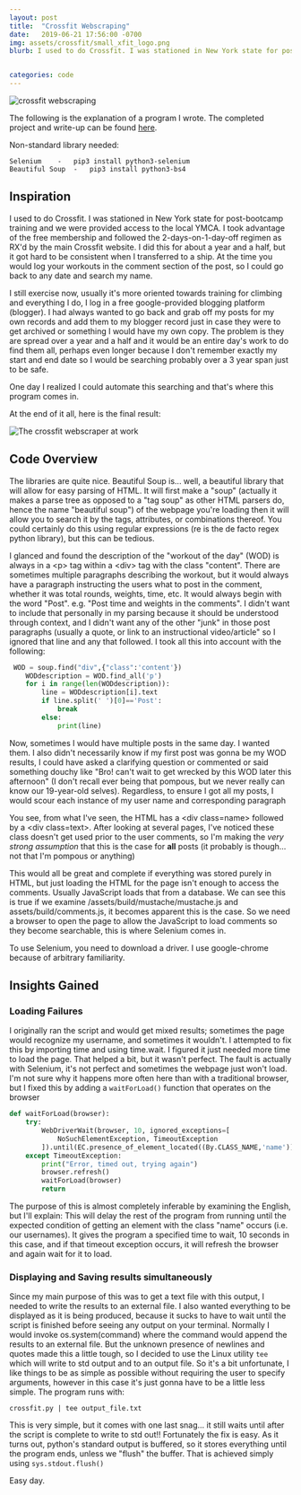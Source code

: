 ```yaml
---
layout: post
title:  "Crossfit Webscraping"
date:   2019-06-21 17:56:00 -0700
img: assets/crossfit/small_xfit_logo.png
blurb: I used to do Crossfit. I was stationed in New York state for post-bootcamp training and we were provided access to the local YMCA. I took advantage of the free membership and followed the 2-days-on-1-day-off regimen as RX'd by the main Crossfit website. I did this for about a year and a half, but it got hard to be consistent when I transferred to a ship. At the time you would log your workouts in the comment section of the post, so I could go back to any date and search my name. I had always wanted to go back and grab off my posts for my own records just in case they were to get archived or something. One day I realized I could automate this searching and that's where this program comes in.


categories: code
---
```

![crossfit webscraping]({{site.baseurl}}/assets/crossfit/small_xfit_logo.png)

The following is the explanation of a program I wrote. The completed project and write-up can be found [here][Crossfit].

Non-standard library needed:

	Selenium	-	pip3 install python3-selenium
	Beautiful Soup	-	pip3 install python3-bs4


## Inspiration

I used to do Crossfit. I was stationed in New York state for post-bootcamp training and we were provided access to the local YMCA. I took advantage of the free membership and followed the 2-days-on-1-day-off regimen as RX'd by the main Crossfit website. I did this for about a year and a half, but it got hard to be consistent when I transferred to a ship. At the time you would log your workouts in the comment section of the post, so I could go back to any date and search my name.

I still exercise now, usually it's more oriented towards training for climbing and everything I do, I log in a free google-provided blogging platform (blogger). I had always wanted to go back and grab off my posts for my own records and add them to my blogger record just in case they were to get archived or something I would have my own copy. The problem is they are spread over a year and a half and it would be an entire day's work to do find them all, perhaps even longer because I don't remember exactly my start and end date so I would be searching probably over a 3 year span just to be safe. 

One day I realized I could automate this searching and that's where this program comes in.

At the end of it all, here is the final result:

![The crossfit webscraper at work]({{site.baseurl}}/assets/crossfit/crossfit.gif)

## Code Overview

The libraries are quite nice. Beautiful Soup is... well, a beautiful library that will allow for easy parsing of HTML. It will first make a "soup" (actually it makes a parse tree as opposed to a "tag soup" as other HTML parsers do, hence the name "beautiful soup") of the webpage you're loading then it will allow you to search it by the tags, attributes, or combinations thereof. You could certainly do this using regular expressions (re is the de facto regex python library), but this can be tedious.



I glanced and found the description of the "workout of the day" (WOD) is always in a \<p\> tag within a \<div\> tag with the class "content". There are sometimes multiple paragraphs describing the workout, but it would always have a paragraph instructing the users what to post in the comment, whether it was total rounds, weights, time, etc. It would always begin with the word "Post". e.g. "Post time and weights in the comments". I didn't want to include that personally in my parsing because it should be  understood through context, and I didn't want any of the other "junk" in those post paragraphs (usually a quote, or link to an instructional video/article" so I ignored that line and any that followed. I took all this into account with the following:

```python
 WOD = soup.find("div",{"class":'content'})
    WODdescription = WOD.find_all('p')
    for i in range(len(WODdescription)):
        line = WODdescription[i].text
        if line.split(' ')[0]=='Post':
            break
        else:
            print(line)
```
Now, sometimes I would have multiple posts in the same day. I wanted them. I also didn't necessarily know if my first post was gonna be my WOD results, I could have asked a clarifying question or commented or said something douchy like "Bro! can't wait to get wrecked by this WOD later this afternoon" (I don't recall ever being that pompous, but we never really can know our 19-year-old selves). Regardless, to ensure I got all my posts, I would scour each instance of my user name and corresponding paragraph

You see, from what I've seen, the HTML has a \<div class=name\> followed by a \<div class=text\>. After looking at several pages, I've noticed these class doesn't get used prior to the user comments, so I'm making the *very strong assumption* that this is the case for **all** posts (it probably is though... not that I'm pompous or anything)

This would all be great and complete if everything was stored purely in HTML, but just loading the HTML for the page isn't enough to access the comments. Usually JavaScript loads that from  a database. We can see this is true if we examine /assets/build/mustache/mustache.js and assets/build/comments.js, it becomes apparent this is the case. So we need a browser to open the page to allow the JavaScript to load comments so they become searchable, this is where Selenium comes in.

To use Selenium, you need to download a driver. I use google-chrome because of arbitrary familiarity.

## Insights Gained

### Loading Failures
I originally ran the script and would get mixed results; sometimes the page would recognize my username, and sometimes it wouldn't. I attempted to fix this by importing time and using time.wait. I figured it just needed more time to load the page. That helped a bit, but it wasn't perfect. The fault is actually with Selenium, it's not perfect and sometimes the webpage just won't load. I'm not sure why it happens more often here than with a traditional browser, but I fixed this by adding a `waitForLoad()` function that operates on the browser

```python
def waitForLoad(browser):
    try:
        WebDriverWait(browser, 10, ignored_exceptions=[
            NoSuchElementException, TimeoutException
        ]).until(EC.presence_of_element_located((By.CLASS_NAME,'name')))
    except TimeoutException:
        print("Error, timed out, trying again")
        browser.refresh()
        waitForLoad(browser)
        return
```
The purpose of this is almost completely inferable by examining the English, but I'll explain: This will delay the rest of the program from running until the expected condition of getting an element with the class "name" occurs (i.e. our usernames). It gives the program a specified time to wait, 10 seconds in this case, and if that timeout exception occurs, it will refresh the browser and again wait for it to load.

### Displaying and Saving results simultaneously

Since my main purpose of this was to get a text file with this output, I needed to write the results to an external file. I also wanted everything to be displayed as it is being produced, because it sucks to have to wait until the script is finished before seeing any output on your terminal. Normally I would invoke os.system(command) where the command would append the results to an external file. But the unknown presence of newlines and quotes made this a little tough, so I decided to use the Linux utility `tee` which will write to std output and to an output file. So it's a bit unfortunate, I like things to be as simple as possible without requiring the user to specify arguments, however in this case it's just gonna have to be a little less simple. The program runs with:


`crossfit.py | tee output_file.txt`  


This is very simple, but it comes with one last snag... it still waits until after the script is complete to write to std out!! Fortunately the fix is easy. As it turns out, python's standard output is buffered, so it stores everything until the program ends, unless we "flush" the buffer. That is achieved simply using `sys.stdout.flush()`

Easy day.


[Crossfit]: https://github.com/Tclack88/crossfit-webscraping
